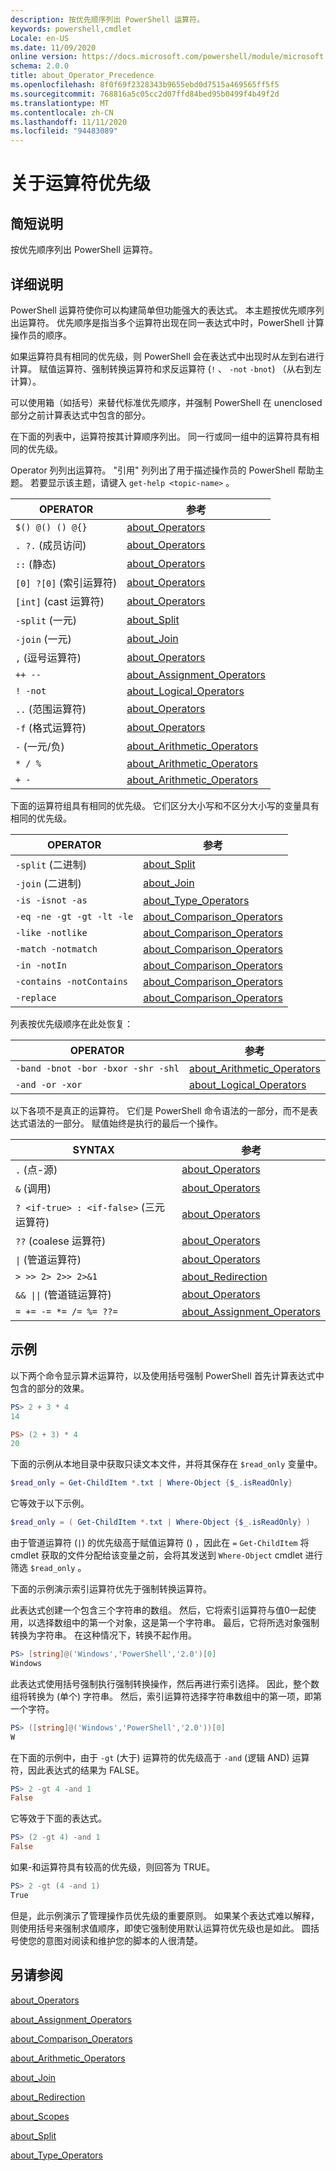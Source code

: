 ```yaml
---
description: 按优先顺序列出 PowerShell 运算符。
keywords: powershell,cmdlet
Locale: en-US
ms.date: 11/09/2020
online version: https://docs.microsoft.com/powershell/module/microsoft.powershell.core/about/about_operator_precedence?view=powershell-7&WT.mc_id=ps-gethelp
schema: 2.0.0
title: about_Operator_Precedence
ms.openlocfilehash: 8f0f69f2328343b9655ebd0d7515a469565ff5f5
ms.sourcegitcommit: 768816a5c05cc2d07ffd84bed95b0499f4b49f2d
ms.translationtype: MT
ms.contentlocale: zh-CN
ms.lasthandoff: 11/11/2020
ms.locfileid: "94483089"
---
```

# <a name="about-operator-precedence"></a>关于运算符优先级

## <a name="short-description"></a>简短说明
按优先顺序列出 PowerShell 运算符。

## <a name="long-description"></a>详细说明

PowerShell 运算符使你可以构建简单但功能强大的表达式。 本主题按优先顺序列出运算符。 优先顺序是指当多个运算符出现在同一表达式中时，PowerShell 计算操作员的顺序。

如果运算符具有相同的优先级，则 PowerShell 会在表达式中出现时从左到右进行计算。 赋值运算符、强制转换运算符和求反运算符 (`!` 、 `-not` `-bnot`) （从右到左计算）。

可以使用箱（如括号）来替代标准优先顺序，并强制 PowerShell 在 unenclosed 部分之前计算表达式中包含的部分。

在下面的列表中，运算符按其计算顺序列出。 同一行或同一组中的运算符具有相同的优先级。

Operator 列列出运算符。 "引用" 列列出了用于描述操作员的 PowerShell 帮助主题。 若要显示该主题，请键入 `get-help <topic-name>` 。

|         OPERATOR         |           参考            |
| ------------------------ | ------------------------------ |
| `$() @() () @{}`         | [about_Operators][]            |
| `. ?.` (成员访问)    | [about_Operators][]            |
| `::` (静态)             | [about_Operators][]            |
| `[0] ?[0]` (索引运算符)  | [about_Operators][]         |
| `[int]` (cast 运算符)  | [about_Operators][]            |
| `-split` (一元)          | [about_Split][]                |
| `-join` (一元)           | [about_Join][]                 |
| `,` (逗号运算符)      | [about_Operators][]            |
| `++ --`                  | [about_Assignment_Operators][] |
| `! -not`                 | [about_Logical_Operators][]    |
| `..` (范围运算符)     | [about_Operators][]            |
| `-f` (格式运算符)    | [about_Operators][]            |
| `-` (一元/负)      | [about_Arithmetic_Operators][] |
| `* / %`                  | [about_Arithmetic_Operators][] |
| `+ -`                    | [about_Arithmetic_Operators][] |

下面的运算符组具有相同的优先级。 它们区分大小写和不区分大小写的变量具有相同的优先级。

|         OPERATOR          |           参考            |
| ------------------------- | ------------------------------ |
| `-split` (二进制)          | [about_Split][]                |
| `-join` (二进制)           | [about_Join][]                 |
| `-is -isnot -as`          | [about_Type_Operators][]       |
| `-eq -ne -gt -gt -lt -le` | [about_Comparison_Operators][] |
| `-like -notlike`          | [about_Comparison_Operators][] |
| `-match -notmatch`        | [about_Comparison_Operators][] |
| `-in -notIn`              | [about_Comparison_Operators][] |
| `-contains -notContains`  | [about_Comparison_Operators][] |
| `-replace`                | [about_Comparison_Operators][] |

列表按优先级顺序在此处恢复：

|                OPERATOR                 |           参考            |
| --------------------------------------- | ------------------------------ |
| `-band -bnot -bor -bxor -shr -shl`      | [about_Arithmetic_Operators][] |
| `-and -or -xor`                         | [about_Logical_Operators][]    |

以下各项不是真正的运算符。 它们是 PowerShell 命令语法的一部分，而不是表达式语法的一部分。 赋值始终是执行的最后一个操作。

|                SYNTAX                   |           参考            |
| --------------------------------------- | ------------------------------ |
| `.` (点-源)                         | [about_Operators][]            |
| `&` (调用)                               | [about_Operators][]            |
| `? <if-true> : <if-false>` (三元运算符)  | [about_Operators][]      |
| `??` (coalese 运算符)             | [about_Operators][]            |
| <code>&#124;</code> (管道运算符)  | [about_Operators][]            |
| `> >> 2> 2>> 2>&1`                      | [about_Redirection][]          |
| <code>&& &#124;&#124;</code> (管道链运算符)  | [about_Operators][] |
| `= += -= *= /= %= ??=`                  | [about_Assignment_Operators][] |

## <a name="examples"></a>示例

以下两个命令显示算术运算符，以及使用括号强制 PowerShell 首先计算表达式中包含的部分的效果。

```powershell
PS> 2 + 3 * 4
14

PS> (2 + 3) * 4
20
```

下面的示例从本地目录中获取只读文本文件，并将其保存在 `$read_only` 变量中。

```powershell
$read_only = Get-ChildItem *.txt | Where-Object {$_.isReadOnly}
```

它等效于以下示例。

```powershell
$read_only = ( Get-ChildItem *.txt | Where-Object {$_.isReadOnly} )
```

由于管道运算符 (`|`) 的优先级高于赋值运算符 () ，因此在 `=` `Get-ChildItem` 将 cmdlet 获取的文件分配给该变量之前，会将其发送到 `Where-Object` cmdlet 进行筛选 `$read_only` 。

下面的示例演示索引运算符优先于强制转换运算符。

此表达式创建一个包含三个字符串的数组。 然后，它将索引运算符与值0一起使用，以选择数组中的第一个对象，这是第一个字符串。 最后，它将所选对象强制转换为字符串。 在这种情况下，转换不起作用。

```powershell
PS> [string]@('Windows','PowerShell','2.0')[0]
Windows
```

此表达式使用括号强制执行强制转换操作，然后再进行索引选择。 因此，整个数组将转换为 (单个) 字符串。 然后，索引运算符选择字符串数组中的第一项，即第一个字符。

```powershell
PS> ([string]@('Windows','PowerShell','2.0'))[0]
W
```

在下面的示例中，由于 `-gt` (大于) 运算符的优先级高于 `-and` (逻辑 AND) 运算符，因此表达式的结果为 FALSE。

```powershell
PS> 2 -gt 4 -and 1
False
```

它等效于下面的表达式。

```powershell
PS> (2 -gt 4) -and 1
False
```

如果-和运算符具有较高的优先级，则回答为 TRUE。

```powershell
PS> 2 -gt (4 -and 1)
True
```

但是，此示例演示了管理操作员优先级的重要原则。 如果某个表达式难以解释，则使用括号来强制求值顺序，即使它强制使用默认运算符优先级也是如此。 圆括号使您的意图对阅读和维护您的脚本的人很清楚。

## <a name="see-also"></a>另请参阅

[about_Operators][]

[about_Assignment_Operators][]

[about_Comparison_Operators][]

[about_Arithmetic_Operators][]

[about_Join][]

[about_Redirection][]

[about_Scopes][]

[about_Split][]

[about_Type_Operators][]

<!-- reference links -->
[about_Arithmetic_Operators]: about_Arithmetic_Operators.md
[about_Assignment_Operators]: about_Assignment_Operators.md
[about_Comparison_Operators]: about_Comparison_Operators.md
[about_Join]: about_Join.md
[about_Logical_Operators]: about_logical_operators.md
[about_Operators]: about_Operators.md
[about_Redirection]: about_Redirection.md
[about_Scopes]: about_Scopes.md
[about_Split]: about_Split.md
[about_Type_Operators]: about_Type_Operators.md
